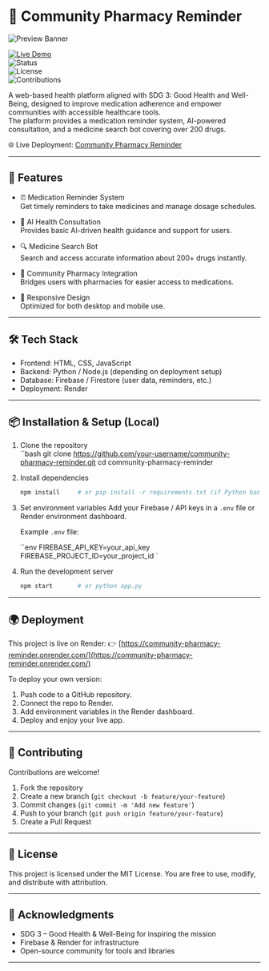 # 💊 Community Pharmacy Reminder

![Preview Banner](https://files.fm/u/qm4pjm3eha)

[![Live Demo](https://img.shields.io/badge/Live%20Demo-Render-blue)](https://community-pharmacy-reminder.onrender.com/)  
![Status](https://img.shields.io/badge/Status-Live-brightgreen)  
![License](https://img.shields.io/badge/License-MIT-yellow)  
![Contributions](https://img.shields.io/badge/Contributions-Welcome-orange)  

A web-based health platform aligned with SDG 3: Good Health and Well-Being, designed to improve medication adherence and empower communities with accessible healthcare tools.  
The platform provides a medication reminder system, AI-powered consultation, and a medicine search bot covering over 200 drugs.

🌐 Live Deployment: [Community Pharmacy Reminder](https://community-pharmacy-reminder.onrender.com/)

---

## 🚀 Features

- ⏰ Medication Reminder System  
  Get timely reminders to take medicines and manage dosage schedules.

- 🤖 AI Health Consultation  
  Provides basic AI-driven health guidance and support for users.

- 🔍 Medicine Search Bot  
  Search and access accurate information about 200+ drugs instantly.

- 🏥 Community Pharmacy Integration  
  Bridges users with pharmacies for easier access to medications.

- 📱 Responsive Design  
  Optimized for both desktop and mobile use.

---

## 🛠️ Tech Stack

- Frontend: HTML, CSS, JavaScript  
- Backend: Python / Node.js (depending on deployment setup)  
- Database: Firebase / Firestore (user data, reminders, etc.)  
- Deployment: Render  

---

## 📦 Installation & Setup (Local)

1. Clone the repository  
   ``bash
   git clone https://github.com/your-username/community-pharmacy-reminder.git
   cd community-pharmacy-reminder


2. Install dependencies

   ```bash
   npm install     # or pip install -r requirements.txt (if Python backend)
   ```

3. Set environment variables
   Add your Firebase / API keys in a `.env` file or Render environment dashboard.

   Example `.env` file:

   ``env
   FIREBASE_API_KEY=your_api_key
   FIREBASE_PROJECT_ID=your_project_id
   `

4. Run the development server

   ```bash
   npm start       # or python app.py
   ```

---

## 🌍 Deployment

This project is live on Render:
👉 [https://community-pharmacy-reminder.onrender.com/](https://community-pharmacy-reminder.onrender.com/)

To deploy your own version:

1. Push code to a GitHub repository.
2. Connect the repo to Render.
3. Add environment variables in the Render dashboard.
4. Deploy and enjoy your live app.

---

## 🤝 Contributing

Contributions are welcome!

1. Fork the repository
2. Create a new branch (`git checkout -b feature/your-feature`)
3. Commit changes (`git commit -m 'Add new feature'`)
4. Push to your branch (`git push origin feature/your-feature`)
5. Create a Pull Request

---

## 📜 License

This project is licensed under the MIT License. You are free to use, modify, and distribute with attribution.

---

## 🙌 Acknowledgments

* SDG 3 – Good Health & Well-Being for inspiring the mission
* Firebase & Render for infrastructure
* Open-source community for tools and libraries

---
